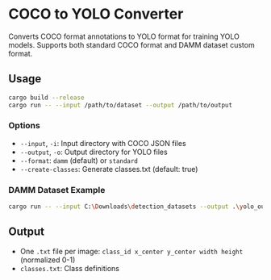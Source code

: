 # COCO to YOLO Converter

Converts COCO format annotations to YOLO format for training YOLO models.
Supports both standard COCO format and DAMM dataset custom format.

## Usage

```bash
cargo build --release
cargo run -- --input /path/to/dataset --output /path/to/output
```

### Options

- `--input`, `-i`: Input directory with COCO JSON files
- `--output`, `-o`: Output directory for YOLO files
- `--format`: `damm` (default) or `standard`
- `--create-classes`: Generate classes.txt (default: true)

### DAMM Dataset Example

```bash
cargo run -- --input C:\Downloads\detection_datasets --output .\yolo_output
```

## Output

- One `.txt` file per image: `class_id x_center y_center width height` (normalized 0-1)
- `classes.txt`: Class definitions
